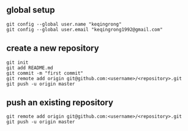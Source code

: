 ## global setup
```shell
git config --global user.name "keqingrong"
git config --global user.email "keqingrong1992@gmail.com"
```

## create a new repository
```shell
git init
git add README.md
git commit -m "first commit"
git remote add origin git@github.com:<username>/<repository>.git
git push -u origin master
```

## push an existing repository
```shell
git remote add origin git@github.com:<username>/<repository>.git
git push -u origin master
```
